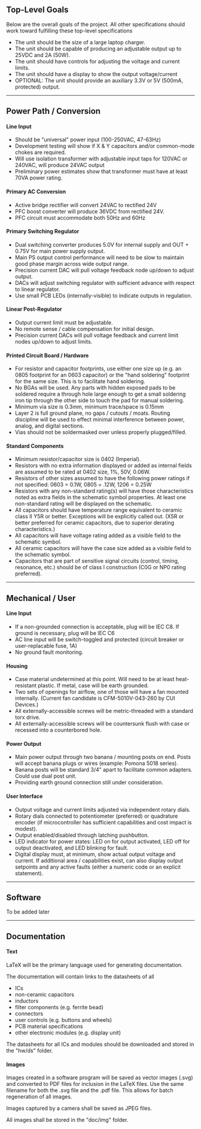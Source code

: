 ## Top-Level Goals

Below are the overall goals of the project. All other specifications should work toward fulfilling these top-level specifications

- The unit should be the size of a large laptop charger.
- The unit should be capable of producing an adjustable output up to 25VDC and 2A (50W).
- The unit should have controls for adjusting the voltage and current limits.
- The unit should have a display to show the output voltage/current
- OPTIONAL: The unit should provide an auxiliary 3.3V or 5V (500mA, protected) output.

---

## Power Path / Conversion

#### Line Input

- Should be "universal" power input (100-250VAC, 47-63Hz)
- Development testing will show if X & Y capacitors and/or common-mode chokes are required.
- Will use isolation transformer with adjustable input taps for 120VAC or 240VAC, will produce 24VAC output
- Preliminary power estimates show that transformer must have at least 70VA power rating.

#### Primary AC Conversion

- Active bridge rectifier will convert 24VAC to rectified 24V
- PFC boost converter will produce 36VDC from rectified 24V. 
- PFC circuit must accommodate both 50Hz and 60Hz

#### Primary Switching Regulator

- Dual switching converter produces 5.0V for internal supply and OUT + 0.75V for main power supply output.
- Main PS output control performance will need to be slow to maintain good phase margin across wide output range.
- Precision current DAC will pull voltage feedback node up/down to adjust output.
- DACs will adjust switching regulator with sufficient advance with respect to linear regulator.
- Use small PCB LEDs (internally-visible) to indicate outputs in regulation.

#### Linear Post-Regulator

- Output current limit must be adjustable.
- No remote sense / cable compensation for initial design.
- Precision current DACs will pull voltage feedback and current limit nodes up/down to adjust limits.

#### Printed Circuit Board / Hardware

- For resistor and capacitor footprints, use either one size up (e.g. an 0805 footprint for an 0603 capacitor) or the "hand soldering" footprint for the same size. This is to facilitate hand soldering.
- No BGAs will be used. Any parts with hidden exposed pads to be soldered require a through hole large enough to get a small soldering iron tip through the other side to touch the pad for manual soldering.
- Minimum via size is 0.3mm, minimum trace/space is 0.15mm
- Layer 2 is full ground plane, no gaps / cutouts / moats. Routing discipline will be used to effect minimal interference between power, analog, and digital sections.
- Vias should not be soldermasked over unless properly plugged/filled.

#### Standard Components

- Minimum resistor/capacitor size is 0402 (Imperial).
- Resistors with no extra information displayed or added as internal fields are assumed to be rated at 0402 size, 1%, 50V, 0.06W.
- Resistors of other sizes assumed to have the following power ratings if not specified: 0603 = 0.1W, 0805 = .12W, 1206 = 0.25W
- Resistors with any non-standard rating(s) will have those characteristics noted as extra fields in the schematic symbol properties. At least one non-standard rating will be displayed on the schematic.
- All capacitors should have temperature range equivalent to ceramic class II Y5R or better. Exceptions will be explicitly called out. (X5R or better preferred for ceramic capacitors, due to superior derating characteristics.)
- All capacitors will have voltage rating added as a visible field to the schematic symbol.
- All ceramic capacitors will have the case size added as a visible field to the schematic symbol.
- Capacitors that are part of sensitive signal circuits (control, timing, resonance, etc.) should be of class I construction (C0G or NP0 rating preferred).

---

## Mechanical / User

#### Line Input

- If a non-grounded connection is acceptable, plug will be IEC C8. If ground is necessary, plug will be IEC C6
- AC line input will be switch-toggled and protected (circuit breaker or user-replacable fuse, 1A)
- No ground fault monitoring.

#### Housing

- Case material undetermined at this point. Will need to be at least heat-resistant plastic. If metal, case will be earth grounded.
- Two sets of openings for airflow, one of those will have a fan mounted internally. (Current fan candidate is CFM-5010V-043-260 by CUI Devices.)
- All externally-accessible screws will be metric-threaded with a standard torx drive.
- All externally-accessible screws will be countersunk flush with case or recessed into a counterbored hole.

#### Power Output

- Main power output through two banana / mounting posts on end. Posts will accept banana plugs or wires (example: Pomona 5018 series).
- Banana posts will be standard 3/4" apart to facilitate common adapters. Could use dual post unit.
- Providing earth ground connection still under consideration.

#### User Interface

- Output voltage and current limits adjusted via independent rotary dials.
- Rotary dials connected to potentiometer (preferred) or quadrature encoder (if microcontroller has sufficient capabilities and cost impact is modest).
- Output enabled/disabled through latching pushbutton.
- LED indicator for power states: LED on for output activated, LED off for output deactivated, and LED blinking for fault.
- Digital display must, at minimum, show actual output voltage and current. If additional area / capabilities exist, can also display output setpoints and any active faults (either a numeric code or an explicit statement).

---

## Software

To be added later

---

## Documentation

#### Text

LaTeX will be the primary language used for generating documentation.

The documentation will contain links to the datasheets of all

- ICs
- non-ceramic capacitors
- inductors
- filter components (e.g. ferrite bead)
- connectors
- user controls (e.g. buttons and wheels)
- PCB material specifications
- other electronic modules (e.g. display unit)

The datasheets for all ICs and modules should be downloaded and stored in the "hw/ds" folder.

#### Images

Images created in a software program will be saved as vector images (.svg) and converted to PDF files for inclusion in the LaTeX files. Use the same filename for both the .svg file and the .pdf file. This allows for batch regeneration of all images.

Images captured by a camera shall be saved as JPEG files.

All images shall be stored in the "doc/img" folder.

